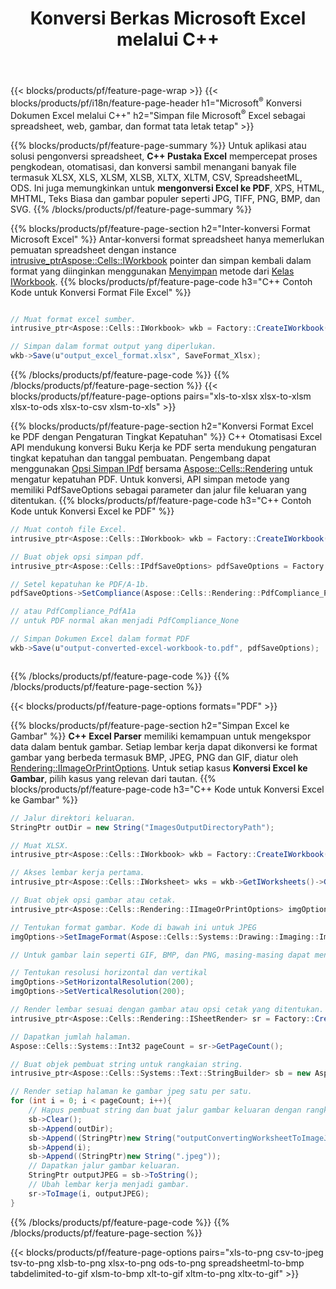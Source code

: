 ﻿---
title: Konversi Berkas Microsoft Excel melalui C++ 
url: /id/cpp/conversion/
description: Konversikan Excel XLS, XLSX, ODS, CSV ke PDF, XPS, HTML, JPEG, dan format lainnya hanya dengan beberapa baris kode C++.
---
{{< blocks/products/pf/feature-page-wrap >}}
{{< blocks/products/pf/i18n/feature-page-header h1="Microsoft<sup>&reg;</sup> Konversi Dokumen Excel melalui C++" h2="Simpan file Microsoft<sup>&reg;</sup> Excel sebagai spreadsheet, web, gambar, dan format tata letak tetap" >}}

{{% blocks/products/pf/feature-page-summary %}}
Untuk aplikasi atau solusi pengonversi spreadsheet, **C++ Pustaka Excel** mempercepat proses pengkodean, otomatisasi, dan konversi sambil menangani banyak file termasuk XLSX, XLS, XLSM, XLSB, XLTX, XLTM, CSV, SpreadsheetML, ODS. Ini juga memungkinkan untuk **mengonversi Excel ke PDF**, XPS, HTML, MHTML, Teks Biasa dan gambar populer seperti JPG, TIFF, PNG, BMP, dan SVG.
{{% /blocks/products/pf/feature-page-summary %}}

{{% blocks/products/pf/feature-page-section h2="Inter-konversi Format Microsoft Excel" %}}
Antar-konversi format spreadsheet hanya memerlukan pemuatan spreadsheet dengan instance [ intrusive_ptr<Aspose::Cells::IWorkbook>](https://apireference.aspose.com/cells/cpp/class/aspose.cells.i_workbook) pointer dan simpan kembali dalam format yang diinginkan menggunakan [Menyimpan](https://apireference.aspose.com/cells/cpp/class/aspose.cells.i_workbook#a9460f52a2dec8f4bf623a4905167d997) metode dari [Kelas IWorkbook](https://apireference.aspose.com/cells/cpp/class/aspose.cells.i_workbook).
{{% blocks/products/pf/feature-page-code h3="C++ Contoh Kode untuk Konversi Format File Excel" %}}

```cs

// Muat format excel sumber.
intrusive_ptr<Aspose::Cells::IWorkbook> wkb = Factory::CreateIWorkbook(u"src_excel_file.xls");

// Simpan dalam format output yang diperlukan.
wkb->Save(u"output_excel_format.xlsx", SaveFormat_Xlsx);


```
{{% /blocks/products/pf/feature-page-code %}}
{{% /blocks/products/pf/feature-page-section %}}
{{< blocks/products/pf/feature-page-options pairs="xls-to-xlsx xlsx-to-xlsm xlsx-to-ods xlsx-to-csv xlsm-to-xls" >}}


{{% blocks/products/pf/feature-page-section h2="Konversi Format Excel ke PDF dengan Pengaturan Tingkat Kepatuhan" %}}
C++ Otomatisasi Excel API mendukung konversi Buku Kerja ke PDF serta mendukung pengaturan tingkat kepatuhan dan tanggal pembuatan. Pengembang dapat menggunakan [Opsi Simpan IPdf](https://apireference.aspose.com/cells/cpp/class/aspose.cells.i_pdf_save_options) bersama [Aspose::Cells::Rendering](https://apireference.aspose.com/cells/cpp/namespace/aspose.cells.rendering) untuk mengatur kepatuhan PDF. Untuk konversi, API simpan metode yang memiliki PdfSaveOptions sebagai parameter dan jalur file keluaran yang ditentukan. 
{{% blocks/products/pf/feature-page-code h3="C++ Contoh Kode untuk Konversi Excel ke PDF" %}}

```cs
// Muat contoh file Excel.
intrusive_ptr<Aspose::Cells::IWorkbook> wkb = Factory::CreateIWorkbook(u"sample-convert-excel-to.pdf");

// Buat objek opsi simpan pdf.
intrusive_ptr<Aspose::Cells::IPdfSaveOptions> pdfSaveOptions = Factory::CreateIPdfSaveOptions();

// Setel kepatuhan ke PDF/A-1b.
pdfSaveOptions->SetCompliance(Aspose::Cells::Rendering::PdfCompliance_PdfA1b);

// atau PdfCompliance_PdfA1a 
// untuk PDF normal akan menjadi PdfCompliance_None

// Simpan Dokumen Excel dalam format PDF
wkb->Save(u"output-converted-excel-workbook-to.pdf", pdfSaveOptions);



```
{{% /blocks/products/pf/feature-page-code %}}
{{% /blocks/products/pf/feature-page-section %}}

{{< blocks/products/pf/feature-page-options formats="PDF" >}}

{{% blocks/products/pf/feature-page-section h2="Simpan Excel ke Gambar" %}}
**C++ Excel Parser** memiliki kemampuan untuk mengekspor data dalam bentuk gambar. Setiap lembar kerja dapat dikonversi ke format gambar yang berbeda termasuk BMP, JPEG, PNG dan GIF, diatur oleh [Rendering::IImageOrPrintOptions](https://apireference.aspose.com/cells/cpp/class/aspose.cells.rendering.i_image_or_print_options). Untuk setiap kasus **Konversi Excel ke Gambar**, pilih kasus yang relevan dari tautan.
{{% blocks/products/pf/feature-page-code h3="C++ Kode untuk Konversi Excel ke Gambar" %}}

```cs
// Jalur direktori keluaran.
StringPtr outDir = new String("ImagesOutputDirectoryPath");

// Muat XLSX.
intrusive_ptr<Aspose::Cells::IWorkbook> wkb = Factory::CreateIWorkbook(u"source-excel-file.xlsx");

// Akses lembar kerja pertama.
intrusive_ptr<Aspose::Cells::IWorksheet> wks = wkb->GetIWorksheets()->GetObjectByIndex(0);

// Buat objek opsi gambar atau cetak.
intrusive_ptr<Aspose::Cells::Rendering::IImageOrPrintOptions> imgOptions = Factory::CreateIImageOrPrintOptions();

// Tentukan format gambar. Kode di bawah ini untuk JPEG
imgOptions->SetImageFormat(Aspose::Cells::Systems::Drawing::Imaging::ImageFormat::GetJpeg());

// Untuk gambar lain seperti GIF, BMP, dan PNG, masing-masing dapat menggunakan GetGif(), GetBmp() dan GetPng() 

// Tentukan resolusi horizontal dan vertikal
imgOptions->SetHorizontalResolution(200);
imgOptions->SetVerticalResolution(200);

// Render lembar sesuai dengan gambar atau opsi cetak yang ditentukan.
intrusive_ptr<Aspose::Cells::Rendering::ISheetRender> sr = Factory::CreateISheetRender(wks, imgOptions);

// Dapatkan jumlah halaman.
Aspose::Cells::Systems::Int32 pageCount = sr->GetPageCount();

// Buat objek pembuat string untuk rangkaian string.
intrusive_ptr<Aspose::Cells::Systems::Text::StringBuilder> sb = new Aspose::Cells::Systems::Text::StringBuilder();

// Render setiap halaman ke gambar jpeg satu per satu.
for (int i = 0; i < pageCount; i++){
	// Hapus pembuat string dan buat jalur gambar keluaran dengan rangkaian string.
	sb->Clear();
	sb->Append(outDir);
	sb->Append((StringPtr)new String("outputConvertingWorksheetToImageJPEG_"));
	sb->Append(i);
	sb->Append((StringPtr)new String(".jpeg"));
	// Dapatkan jalur gambar keluaran.
	StringPtr outputJPEG = sb->ToString();
	// Ubah lembar kerja menjadi gambar.
	sr->ToImage(i, outputJPEG);
}

```
{{% /blocks/products/pf/feature-page-code %}}
{{% /blocks/products/pf/feature-page-section %}}

{{< blocks/products/pf/feature-page-options pairs="xls-to-png csv-to-jpeg tsv-to-png xlsb-to-png xlsx-to-png ods-to-png spreadsheetml-to-bmp tabdelimited-to-gif xlsm-to-bmp xlt-to-gif xltm-to-png xltx-to-gif" >}}